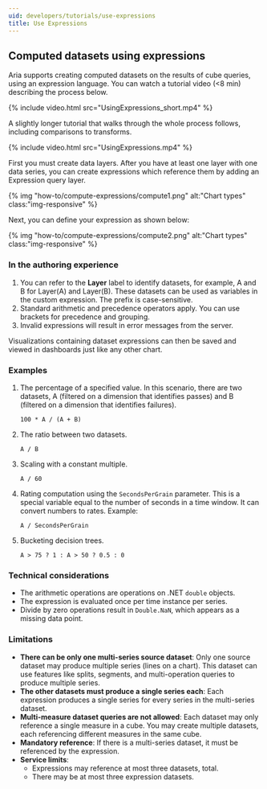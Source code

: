 ```yaml
---
uid: developers/tutorials/use-expressions
title: Use Expressions
---
```


## Computed datasets using expressions

Aria supports creating computed datasets on the results of cube queries, using an expression language. You can watch a tutorial video (<8 min) describing the process below.

{% include video.html src="UsingExpressions_short.mp4" %}

A slightly longer tutorial that walks through the whole process follows, including comparisons to transforms.

{% include video.html src="UsingExpressions.mp4" %}

First you must create data layers. After you have at least one layer with one data series, you can create expressions which reference them by adding an Expression query layer.

{% img "how-to/compute-expressions/compute1.png" alt:"Chart types" class:"img-responsive" %}

Next, you can define your expression as shown below:

{% img "how-to/compute-expressions/compute2.png" alt:"Chart types" class:"img-responsive" %}

### In the authoring experience

1. You can refer to the **Layer** label to identify datasets, for example, A and B for Layer(A) and Layer(B). These datasets can be used as variables in the custom expression. The prefix is case-sensitive.
1. Standard arithmetic and precedence operators apply. You can use brackets for precedence and grouping.
1. Invalid expressions will result in error messages from the server.

Visualizations containing dataset expressions can then be saved and viewed in dashboards just like any other chart.

### Examples

1.  The percentage of a specified value. In this scenario, there are two datasets, A (filtered on a dimension that identifies passes) and B (filtered on a dimension that identifies failures).
    ```shell
    100 * A / (A + B)
    ```
1.  The ratio between two datasets.
    ```shell
    A / B
    ```
1.  Scaling with a constant multiple.
    ```shell
    A / 60
    ```
1.  Rating computation using the `SecondsPerGrain` parameter. This is a special variable equal to the number of seconds in a time window. It can convert numbers to rates. Example:
    ```shell
    A / SecondsPerGrain
    ```
1.  Bucketing decision trees.
    ```shell
    A > 75 ? 1 : A > 50 ? 0.5 : 0
    ```

### Technical considerations

* The arithmetic operations are operations on .NET `double` objects.
* The expression is evaluated once per time instance per series.
* Divide by zero operations result in `Double.NaN`, which appears as a missing data point.

### Limitations

* **There can be only one multi-series source dataset**: Only one source dataset may produce multiple series (lines on a chart). This dataset can use features like splits, segments, and multi-operation queries to produce multiple series.
* **The other datasets must produce a single series each**: Each expression produces a single series for every series in the multi-series dataset.
* **Multi-measure dataset queries are not allowed**: Each dataset may only reference a single measure in a cube. You may create multiple datasets, each referencing different measures in the same cube.
* **Mandatory reference**: If there is a multi-series dataset, it must be referenced by the expression.
* **Service limits**:
    * Expressions may reference at most three datasets, total.
	* There may be at most three expression datasets.
